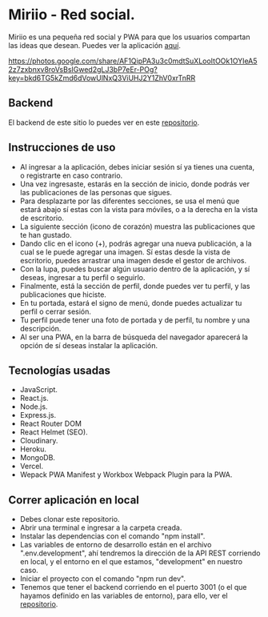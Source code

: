 # Miriio - Red social.

Miriio es una pequeña red social y PWA para que los usuarios compartan las ideas
que desean. Puedes ver la aplicación [aquí](https://miriio.vercel.app/ 'aquí').

https://photos.google.com/share/AF1QipPA3u3c0mdtSuXLooItOOk1OYIeA52z7zxbnxv8roVsBsIGwed2gLJ3bP7eEr-POg?key=bkd6TG5kZmd6dVowUlNxQ3ViUHJ2Y1ZhV0xrTnRR

## Backend

El backend de este sitio lo puedes ver en este
[repositorio](https://github.com/blk-das/red.git).

## Instrucciones de uso

- Al ingresar a la aplicación, debes iniciar sesión sí ya tienes una cuenta, o
  registrarte en caso contrario.
- Una vez ingresaste, estarás en la sección de inicio, donde podrás ver las
  publicaciones de las personas que sigues.
- Para desplazarte por las diferentes secciones, se usa el menú que estará abajo
  sí estas con la vista para móviles, o a la derecha en la vista de escritorio.
- La siguiente sección (icono de corazón) muestra las publicaciones que te han
  gustado.
- Dando clic en el icono (+), podrás agregar una nueva publicación, a la cual se
  le puede agregar una imagen. Sí estas desde la vista de escritorio, puedes
  arrastrar una imagen desde el gestor de archivos.
- Con la lupa, puedes buscar algún usuario dentro de la aplicación, y sí deseas,
  ingresar a tu perfil o seguirlo.
- Finalmente, está la sección de perfil, donde puedes ver tu perfil, y las
  publicaciones que hiciste.
- En tu portada, estará el signo de menú, donde puedes actualizar tu perfil o
  cerrar sesión.
- Tu perfil puede tener una foto de portada y de perfil, tu nombre y una
  descripción.
- Al ser una PWA, en la barra de búsqueda del navegador aparecerá la opción de
  sí deseas instalar la aplicación.

## Tecnologías usadas

- JavaScript.
- React.js.
- Node.js.
- Express.js.
- React Router DOM
- React Helmet (SEO).
- Cloudinary.
- Heroku.
- MongoDB.
- Vercel.
- Wepack PWA Manifest y Workbox Webpack Plugin para la PWA.

## Correr aplicación en local

- Debes clonar este repositorio.
- Abrir una terminal e ingresar a la carpeta creada.
- Instalar las dependencias con el comando "npm install".
- Las variables de entorno de desarrollo están en el archivo ".env.development",
  ahí tendremos la dirección de la API REST corriendo en local, y el entorno en
  el que estamos, "development" en nuestro caso.
- Iniciar el proyecto con el comando "npm run dev".
- Tenemos que tener el backend corriendo en el puerto 3001 (o el que hayamos
  definido en las variables de entorno), para ello, ver el
  [repositorio](https://github.com/blk-das/red.git).
